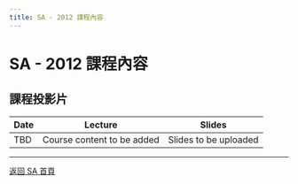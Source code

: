 ```yaml
---
title: SA - 2012 課程內容
---
```


# SA - 2012 課程內容

## 課程投影片

| Date | Lecture                    | Slides                |
| ---- | -------------------------- | --------------------- |
| TBD  | Course content to be added | Slides to be uploaded |

---

[返回 SA 首頁](/sa/)
